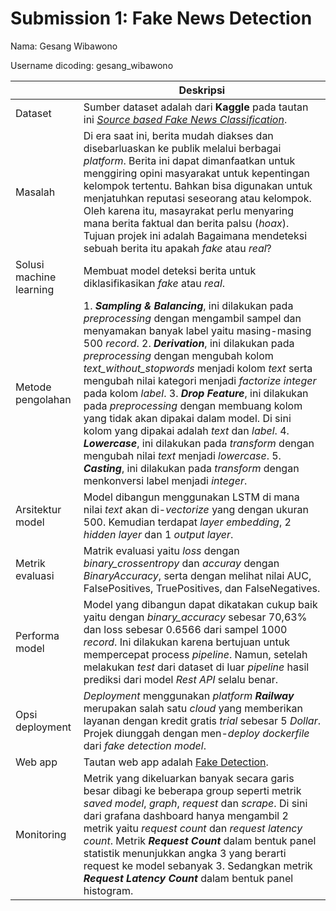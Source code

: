 # Submission 1: Fake News Detection
Nama: Gesang Wibawono
 
Username dicoding: gesang_wibawono
 
| | Deskripsi |
| ----------- | ----------- |
| Dataset |Sumber dataset adalah dari **Kaggle** pada tautan ini [*Source based Fake News Classification*](https://www.kaggle.com/datasets/ruchi798/source-based-news-classification). |
| Masalah | Di era saat ini, berita mudah diakses dan disebarluaskan ke publik melalui berbagai *platform*. Berita ini dapat dimanfaatkan untuk menggiring opini masyarakat untuk kepentingan kelompok tertentu. Bahkan bisa digunakan untuk menjatuhkan reputasi seseorang atau kelompok. Oleh karena itu, masayrakat perlu menyaring mana berita faktual dan berita palsu (*hoax*). Tujuan projek ini adalah Bagaimana mendeteksi sebuah berita itu apakah *fake* atau *real*? |
| Solusi machine learning | Membuat model deteksi berita untuk diklasifikasikan *fake* atau *real*. |
| Metode pengolahan | 1. ***Sampling & Balancing***, ini dilakukan pada *preprocessing* dengan mengambil sampel dan menyamakan banyak label yaitu masing-masing 500 *record*. 2. ***Derivation***, ini dilakukan pada *preprocessing* dengan mengubah kolom *text_without_stopwords* menjadi kolom *text* serta mengubah nilai kategori menjadi *factorize integer* pada kolom *label*. 3. ***Drop Feature***, ini dilakukan pada *preprocessing* dengan membuang kolom yang tidak akan dipakai dalam model. Di sini kolom yang dipakai adalah *text* dan *label*. 4. ***Lowercase***, ini dilakukan pada *transform* dengan mengubah nilai *text* menjadi *lowercase*. 5. ***Casting***, ini dilakukan pada *transform* dengan menkonversi label menjadi *integer*. |
| Arsitektur model | Model dibangun menggunakan LSTM di mana nilai *text* akan di-*vectorize* yang dengan ukuran 500. Kemudian terdapat *layer embedding*,  2 *hidden layer* dan 1 *output layer*. |
| Metrik evaluasi | Matrik evaluasi yaitu *loss* dengan *binary_crossentropy* dan *accuray* dengan *BinaryAccuracy*, serta dengan melihat nilai AUC, FalsePositives, TruePositives, dan FalseNegatives. |
| Performa model | Model yang dibangun dapat dikatakan cukup baik yaitu dengan *binary_accuracy* sebesar 70,63% dan loss sebesar 0.6566 dari sampel 1000 *record*. Ini dilakukan karena bertujuan untuk mempercepat process *pipeline*. Namun, setelah melakukan *test* dari  dataset di luar *pipeline* hasil prediksi dari model *Rest API* selalu benar.  |
| Opsi deployment | *Deployment* menggunakan *platform* ***Railway*** merupakan salah satu *cloud* yang memberikan layanan dengan kredit gratis *trial* sebesar  5 *Dollar*. Projek diunggah dengan men-*deploy* *dockerfile* dari *fake detection model*. |
| Web app | Tautan web app adalah [Fake Detection](https://fake-detection.up.railway.app/v1/models/fake-detection-model/metadata). |
| Monitoring | Metrik yang dikeluarkan banyak secara garis besar dibagi ke beberapa group seperti metrik *saved model*, *graph*, *request* dan *scrape*. Di sini dari grafana dashboard hanya mengambil 2 metrik yaitu *request count* dan *request latency count*. Metrik ***Request Count*** dalam bentuk panel statistik menunjukkan angka 3 yang berarti request ke model sebanyak 3. Sedangkan metrik ***Request Latency Count*** dalam bentuk panel histogram. |